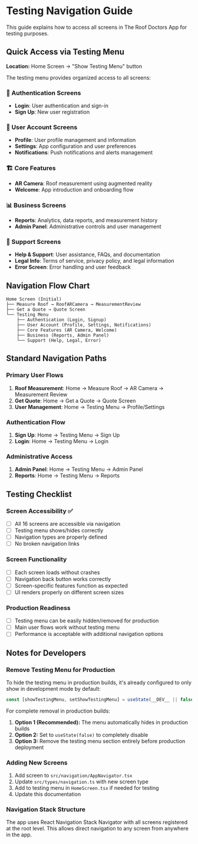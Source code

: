 # Testing Navigation Guide

This guide explains how to access all screens in The Roof Doctors App for testing purposes.

## Quick Access via Testing Menu

**Location:** Home Screen → "Show Testing Menu" button

The testing menu provides organized access to all screens:

### 🔐 Authentication Screens
- **Login**: User authentication and sign-in
- **Sign Up**: New user registration

### 👤 User Account Screens  
- **Profile**: User profile management and information
- **Settings**: App configuration and user preferences
- **Notifications**: Push notifications and alerts management

### 🏗️ Core Features
- **AR Camera**: Roof measurement using augmented reality
- **Welcome**: App introduction and onboarding flow

### 📊 Business Screens
- **Reports**: Analytics, data reports, and measurement history
- **Admin Panel**: Administrative controls and user management

### 💬 Support Screens
- **Help & Support**: User assistance, FAQs, and documentation
- **Legal Info**: Terms of service, privacy policy, and legal information  
- **Error Screen**: Error handling and user feedback

## Navigation Flow Chart

```
Home Screen (Initial)
├── Measure Roof → RoofARCamera → MeasurementReview
├── Get a Quote → Quote Screen
└── Testing Menu
    ├── Authentication (Login, Signup)
    ├── User Account (Profile, Settings, Notifications)
    ├── Core Features (AR Camera, Welcome)
    ├── Business (Reports, Admin Panel)
    └── Support (Help, Legal, Error)
```

## Standard Navigation Paths

### Primary User Flows
1. **Roof Measurement**: Home → Measure Roof → AR Camera → Measurement Review
2. **Get Quote**: Home → Get a Quote → Quote Screen
3. **User Management**: Home → Testing Menu → Profile/Settings

### Authentication Flow
1. **Sign Up**: Home → Testing Menu → Sign Up
2. **Login**: Home → Testing Menu → Login

### Administrative Access
1. **Admin Panel**: Home → Testing Menu → Admin Panel
2. **Reports**: Home → Testing Menu → Reports

## Testing Checklist

### Screen Accessibility ✅
- [ ] All 16 screens are accessible via navigation
- [ ] Testing menu shows/hides correctly
- [ ] Navigation types are properly defined
- [ ] No broken navigation links

### Screen Functionality
- [ ] Each screen loads without crashes
- [ ] Navigation back button works correctly
- [ ] Screen-specific features function as expected
- [ ] UI renders properly on different screen sizes

### Production Readiness
- [ ] Testing menu can be easily hidden/removed for production
- [ ] Main user flows work without testing menu
- [ ] Performance is acceptable with additional navigation options

## Notes for Developers

### Remove Testing Menu for Production
To hide the testing menu in production builds, it's already configured to only show in development mode by default:

```typescript
const [showTestingMenu, setShowTestingMenu] = useState(__DEV__ || false); // Only show in development
```

For complete removal in production builds:
1. **Option 1 (Recommended):** The menu automatically hides in production builds
2. **Option 2:** Set to `useState(false)` to completely disable
3. **Option 3:** Remove the testing menu section entirely before production deployment

### Adding New Screens
1. Add screen to `src/navigation/AppNavigator.tsx`
2. Update `src/types/navigation.ts` with new screen type
3. Add to testing menu in `HomeScreen.tsx` if needed for testing
4. Update this documentation

### Navigation Stack Structure
The app uses React Navigation Stack Navigator with all screens registered at the root level. This allows direct navigation to any screen from anywhere in the app.